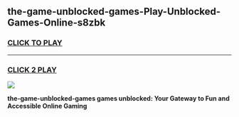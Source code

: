 
## the-game-unblocked-games-Play-Unblocked-Games-Online-s8zbk
<h3>
<a href="https://premium76.site?title=the-game-unblocked-games&ref=25A">CLICK TO PLAY</a></h3>
<hr>

<h3>
<a href="https://premium76.site?title=the-game-unblocked-games&ref=25A">CLICK 2 PLAY</a>
  
</h3>

<a href="https://premium76.site?title=the-game-unblocked-games&ref=25A"><img src="https://clearcache.store/games.png"></a>


**the-game-unblocked-games games unblocked: Your Gateway to Fun and Accessible Online Gaming**

